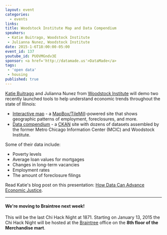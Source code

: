 ```yaml
---
layout: event
categories: 
  - events
links:
title: Woodstock Institute Map and Data Compendium
speakers:
 - Katie Buitrago, Woodstock Institute
 - Julianna Nunez, Woodstock Institute
date: 2015-1-6T18:00:00-05:00
event_id: 137
youtube_id: PUOVMGndv3E
sponsor: <a href='http://datamade.us'>DataMade</a>
tags: 
 - 'open data'
 - housing
published: true
---
```


[Katie Buitrago](https://twitter.com/katiebuitrago) and Julianna Nunez from [Woodstock Institute](http://www.woodstockinst.org/) will demo two recently launched tools to help understand economic trends throughout the state of Illinois:

* [Interactive map](http://www.woodstockinst.org/content/woodstock-institute-interactive-map) - a [MapBox/TileMill](https://www.mapbox.com/tilemill/)-powered site that shows geographic patterns of employment, foreclosures, and more.
* [Data compendium](http://compendium.woodstockinst.org/) - a [CKAN](http://ckan.org/) site with dozens of datasets assembled by the former Metro Chicago Information Center (MCIC) and Woodstock Institute. 

Some of their data include: 

* Poverty levels
* Average loan values for mortgages
* Changes in long-term vacancies
* Employment rates
* The amount of foreclosure filings

Read Katie's blog post on this presentation: [How Data Can Advance Economic Justice](http://civictechvoices.tumblr.com/post/109276781677/how-data-can-advance-economic-justice).

---

#### We're moving to Braintree next week!

This will be the last Chi Hack Night at 1871. Starting on January 13, 2015 the Chi Hack Night will be hosted at the [Braintree](https://www.braintreepayments.com/) office on the **8th floor of the Merchandise mart**.